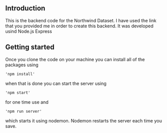 ## Introduction

This is the backend code for the Northwind Dataset. I have used the link that you provided me in order to create this backend.
It was developed usind Node.js Express

## Getting started

Once you clone the code on your machine you can install all of the packages using

    'npm install'

when that is done you can start the server using

    'npm start'

for one time use and

    'npm run server'

which starts it using nodemon. Nodemon restarts the server each time you save.

